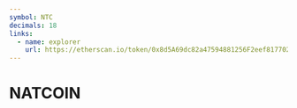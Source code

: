 ```yaml
---
symbol: NTC
decimals: 18
links:
  - name: explorer
    url: https://etherscan.io/token/0x8d5A69dc82a47594881256F2eef81770274fA30f
---
```


# NATCOIN
